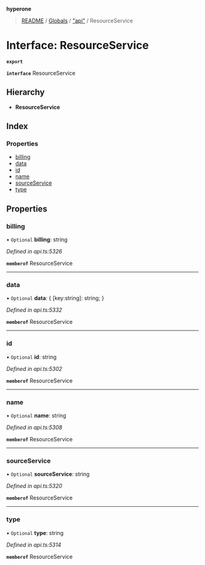 **hyperone**

> [README](../README.md) / [Globals](../globals.md) / ["api"](../modules/_api_.md) / ResourceService

# Interface: ResourceService

**`export`** 

**`interface`** ResourceService

## Hierarchy

* **ResourceService**

## Index

### Properties

* [billing](_api_.resourceservice.md#billing)
* [data](_api_.resourceservice.md#data)
* [id](_api_.resourceservice.md#id)
* [name](_api_.resourceservice.md#name)
* [sourceService](_api_.resourceservice.md#sourceservice)
* [type](_api_.resourceservice.md#type)

## Properties

### billing

• `Optional` **billing**: string

*Defined in api.ts:5326*

**`memberof`** ResourceService

___

### data

• `Optional` **data**: { [key:string]: string;  }

*Defined in api.ts:5332*

**`memberof`** ResourceService

___

### id

• `Optional` **id**: string

*Defined in api.ts:5302*

**`memberof`** ResourceService

___

### name

• `Optional` **name**: string

*Defined in api.ts:5308*

**`memberof`** ResourceService

___

### sourceService

• `Optional` **sourceService**: string

*Defined in api.ts:5320*

**`memberof`** ResourceService

___

### type

• `Optional` **type**: string

*Defined in api.ts:5314*

**`memberof`** ResourceService
